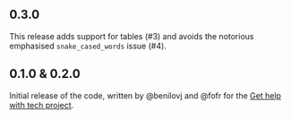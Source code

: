## 0.3.0

This release adds support for tables (#3) and avoids the notorious emphasised `snake_cased_words` issue (#4).

## 0.1.0 & 0.2.0

Initial release of the code, written by @benilovj and @fofr for the [Get help with tech project](https://github.com/DFE-Digital/get-help-with-tech/pull/171).
